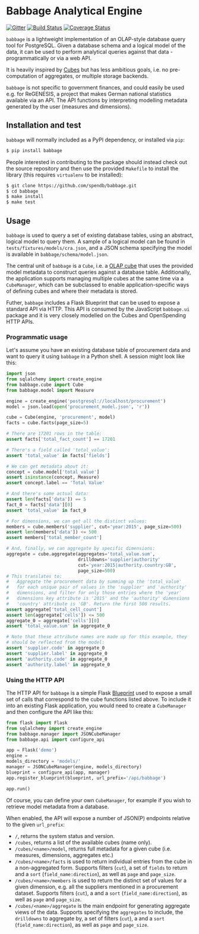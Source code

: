 # Babbage Analytical Engine

[![Gitter](https://img.shields.io/gitter/room/openspending/chat.svg)](https://gitter.im/openspending/chat)
[![Build Status](https://travis-ci.org/openspending/babbage.svg?branch=master)](https://travis-ci.org/spendb/babbage)
[![Coverage Status](https://coveralls.io/repos/openspending/babbage/badge.svg?branch=master&service=github)](https://coveralls.io/github/openspending/babbage?branch=master)

``babbage`` is a lightweight implementation of an OLAP-style database
query tool for PostgreSQL. Given a database schema and a logical model
of the data, it can be used to perform analytical queries against that
data - programmatically or via a web API.

It is heavily inspired by [Cubes](http://cubes.databrewery.org/) but
has less ambitious goals, i.e. no pre-computation of aggregates, or
multiple storage backends.

``babbage`` is not specific to government finances, and could easily be used e.g. for ReGENESIS, a project that makes German national statistics available via an API. The API functions by interpreting modelling metadata generated by the user (measures and dimensions).

## Installation and test

``babbage`` will normally included as a PyPI dependency, or installed via
``pip``:

```bash
$ pip install babbage
```

People interested in contributing to the package should instead check out the
source repository and then use the provided ``Makefile`` to install the
library (this requires ``virtualenv`` to be installed):

```bash
$ git clone https://github.com/spendb/babbage.git
$ cd babbage
$ make install
$ make test
```

## Usage

``babbage`` is used to query a set of existing database tables, using an 
abstract, logical model to query them. A sample of a logical model can be
found in ``tests/fixtures/models/cra.json``, and a JSON schema specifying
the model is available in ``babbage/schema/model.json``.

The central unit of ``babbage`` is a ``Cube``, i.e. a [OLAP cube](https://en.wikipedia.org/wiki/OLAP_cube) that uses the provided model metadata to construct queries 
against a database table. Additionally, the application supports managing
multiple cubes at the same time via a ``CubeManager``, which can be
subclassed to enable application-specific ways of defining cubes and where
their metadata is stored.

Futher, ``babbage`` includes a Flask Blueprint that can be used to expose
a standard API via HTTP. This API is consumed by the JavaScript ``babbage.ui``
package and it is very closely modelled on the Cubes and OpenSpending HTTP
APIs.

### Programmatic usage

Let's assume you have an existing database table of procurement data and
want to query it using ``babbage`` in a Python shell. A session might look
like this:

```python
import json
from sqlalchemy import create_engine
from babbage.cube import Cube
from babbage.model import Measure

engine = create_engine('postgresql://localhost/procurement')
model = json.load(open('procurement_model.json', 'r'))

cube = Cube(engine, 'procurement', model)
facts = cube.facts(page_size=5)

# There are 17201 rows in the table:
assert facts['total_fact_count'] == 17201

# There's a field called 'total_value':
assert 'total_value' in facts['fields']

# We can get metadata about it:
concept = cube.model['total_value']
assert isinstance(concept, Measure)
assert concept.label == 'Total Value'

# And there's some actual data:
assert len(facts['data']) == 5
fact_0 = facts['data'][0]
assert 'total_value' in fact_0

# For dimensions, we can get all the distinct values:
members = cube.members('supplier', cut='year:2015', page_size=500)
assert len(members['data']) <= 500
assert members['total_member_count']

# And, finally, we can aggregate by specific dimensions:
aggregate = cube.aggregate(aggregates='total_value.sum',
                           drilldowns='supplier|authority'
                           cut='year:2015|authority.country:GB',
                           page_size=500)
# This translates to: 
#   Aggregate the procurement data by summing up the 'total_value'
#   for each unique pair of values in the 'supplier' and 'authority'
#   dimensions, and filter for only those entries where the 'year'
#   dimensions key attribute is '2015' and the 'authority' dimensions
#   'country' attribute is 'GB'. Return the first 500 results.
assert aggregate['total_cell_count']
assert len(aggregate['cells']) <= 500
aggregate_0 = aggregate['cells'][0]
assert 'total_value.sum' in aggregate_0

# Note that these attribute names are made up for this example, they
# should be reflected from the model:
assert 'supplier.code' in aggregate_0
assert 'supplier.label' in aggregate_0
assert 'authority.code' in aggregate_0
assert 'authority.label' in aggregate_0
```

### Using the HTTP API

The HTTP API for ``babbage`` is a simple Flask [Blueprint](http://flask.pocoo.org/docs/latest/blueprints/) used to expose a small set of calls that correspond to
the cube functions listed above. To include it into an existing Flask
application, you would need to create a ``CubeManager`` and then
configure the API like this: 

```python
from flask import Flask
from sqlalchemy import create_engine
from babbage.manager import JSONCubeManager
from babbage.api import configure_api

app = Flask('demo')
engine = 
models_directory = 'models/'
manager = JSONCubeManager(engine, models_directory)
blueprint = configure_api(app, manager)
app.register_blueprint(blueprint, url_prefix='/api/babbage')

app.run()
```

Of course, you can define your own ``CubeManager``, for example if
you wish to retrieve model metadata from a database.

When enabled, the API will expose a number of JSON(P) endpoints
relative to the given ``url_prefix``:

* ``/``, returns the system status and version.
* ``/cubes``, returns a list of the available cubes (name only).
* ``/cubes/<name>/model``, returns full metadata for a given 
  cube (i.e. measures, dimensions, aggregates etc.)
* ``/cubes/<name>/facts`` is used to return individual entries from
  the cube in a non-aggregated form. Supports filters (``cut``), a
  set of ``fields`` to return and a ``sort`` (``field_name:direction``),
  as well as ``page`` and ``page_size``.
* ``/cubes/<name>/members`` is used to return the distinct set of 
  values for a given dimension, e.g. all the suppliers mentioned in
  a procurement dataset. Supports filters (``cut``), a and a ``sort``
  (``field_name:direction``), as well as ``page`` and ``page_size``.
* ``/cubes/<name>/aggregate`` is the main endpoint for generating 
  aggregate views of the data. Supports specifying the ``aggregates``
  to include, the ``drilldowns`` to aggregate by, a set of filters
  (``cut``), a and a ``sort`` (``field_name:direction``), as well
  as ``page`` and ``page_size``.
 
